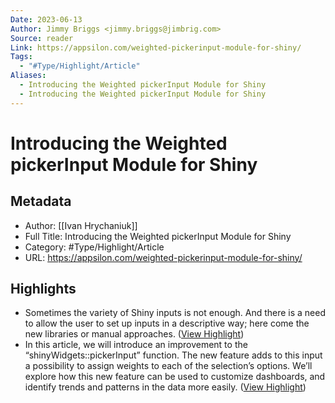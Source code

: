 ```yaml
---
Date: 2023-06-13
Author: Jimmy Briggs <jimmy.briggs@jimbrig.com>
Source: reader
Link: https://appsilon.com/weighted-pickerinput-module-for-shiny/
Tags:
  - "#Type/Highlight/Article"
Aliases:
  - Introducing the Weighted pickerInput Module for Shiny
  - Introducing the Weighted pickerInput Module for Shiny
---
```

# Introducing the Weighted pickerInput Module for Shiny

## Metadata
- Author: [[Ivan Hrychaniuk]]
- Full Title: Introducing the Weighted pickerInput Module for Shiny
- Category: #Type/Highlight/Article
- URL: https://appsilon.com/weighted-pickerinput-module-for-shiny/

## Highlights
- Sometimes the variety of Shiny inputs is not enough. And there is a need to allow the user to set up inputs in a descriptive way; here come the new libraries or manual approaches. ([View Highlight](https://read.readwise.io/read/01gzm04ftdnkhsty591wfbndny))
- In this article, we will introduce an improvement to the “shinyWidgets::pickerInput” function. The new feature adds to this input a possibility to assign weights to each of the selection’s options. We’ll explore how this new feature can be used to customize dashboards, and identify trends and patterns in the data more easily. ([View Highlight](https://read.readwise.io/read/01gzm04mdqh6k24sw8whz7vj7w))

